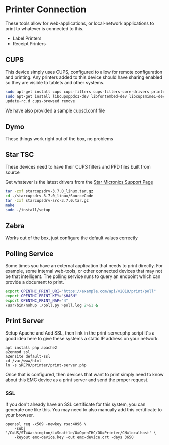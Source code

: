 # Printer Connection

These tools allow for web-applications, or local-network applications to print to whatever is connected to this.

 * Label Printers
 * Receipt Printers


## CUPS

This device simply uses CUPS, configured to allow for remote configuration and printing.
Any printers added to this device should have sharing enabled so they are visible to tablets and other systems.

```bash
sudo apt-get install cups cups-filters cups-filters-core-drivers printer-driver-dymo
sudo apt-get install libcupsppdc1-dev libfontembed-dev libcupsmime1-dev libcupsimage2-dev libcupsfilters-dev libcups2-dev
update-rc.d cups-browsed remove
```

We have also provided a sample cupsd.conf file

## Dymo

These things work right out of the box, no problems


## Star TSC

These devices need to have their CUPS filters and PPD files built from source

Get whatever is the latest drivers from the [Star Micronics Support Page](http://www.starmicronics.com/support/default.aspx?printerCode=CUPS_for_Linux)


```bash
tar -zxf starcupsdrv-3.7.0_linux.tar.gz
cd ./starcupsdrv-3.7.0_linux/SourceCode
tar -zxf starcupsdrv-src-3.7.0.tar.gz
make
sudo ./install/setup
```


## Zebra

Works out of the box, just configure the default values correctly


## Polling Service

Some times you have an external application that needs to print directly.
For example, some internal web-tools, or other connected devices that may not be that intelligent.
The polling service runs to query an endpoint which can provide a document to print.

```bash
export OPENTHC_PRINT_URI="https://example.com/api/v2018/print/poll"
export OPENTHC_PRINT_KEY="$HASH"
export OPENTHC_PRINT_NAP="4"
/usr/bin/nohup ./poll.py >poll.log 2>&1 &
```


## Print Server

Setup Apache and Add SSL, then link in the print-server.php script
It's a good idea here to give these systems a static IP address on your network.

    apt install php apache2
    a2enmod ssl
    a2ensite default-ssl
    cd /var/www/html
    ln -s $REPO/printer/print-server.php

Once that is configured, then devices that want to print simply need to know about this EMC device as a print server and send the proper request.


### SSL

If you don't already have an SSL certificate for this system, you can generate one like this.
You may need to also manually add this certificate to your browser.

    openssl req -x509 -newkey rsa:4096 \
        -subj '/C=US/ST=Washington/L=Seattle/O=OpenTHC/OU=Printer/CN=localhost' \
        -keyout emc-device.key -out emc-device.crt -days 3650

